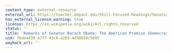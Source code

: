 ```yaml
---
content_type: external-resource
external_url: https://teacher.depaul.edu/Skill-Focused-Readings/SenatorBarackObama--TheAmericanPromise.pdf
has_external_license_warning: true
license: https://en.wikipedia.org/wiki/All_rights_reserved
status: ''
title: 'Remarks of Senator Barack Obama: The American Promise (Democratic Convention)'
uid: 7bdea439-a77f-43c6-a2b5-4d30b59c5695
wayback_url: ''
---
```

